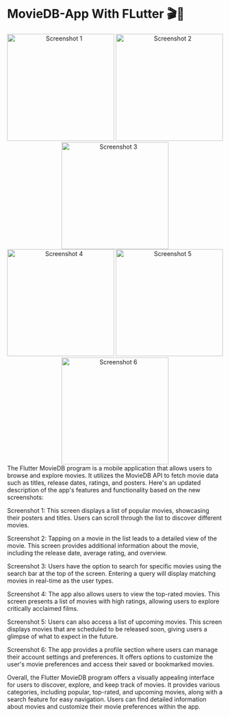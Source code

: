 # MovieDB-App With FLutter 🎬🍿

<div align="center">
  <img src="https://i.postimg.cc/XqJPC8vq/Jepretan-Layar-2023-06-11-pukul-11-04-26.png" alt="Screenshot 1" width="250">
  <img src="https://i.postimg.cc/BQRzj2fZ/Jepretan-Layar-2023-06-11-pukul-11-04-32.png" alt="Screenshot 2" width="250">
  <img src="https://i.postimg.cc/pXm7Vq71/Jepretan-Layar-2023-06-11-pukul-11-04-36.png" alt="Screenshot 3" width="250">
</div>
<div align="center">
  <img src="https://i.postimg.cc/7PsdypB2/Jepretan-Layar-2023-06-11-pukul-11-04-49.png" alt="Screenshot 4" width="250">
  <img src="https://i.postimg.cc/hGB3rgGH/Jepretan-Layar-2023-06-11-pukul-11-05-14.png" alt="Screenshot 5" width="250">
  <img src="https://i.postimg.cc/52vRLjfB/Jepretan-Layar-2023-06-11-pukul-11-05-21.png" alt="Screenshot 6" width="250">
</div>
The Flutter MovieDB program is a mobile application that allows users to browse and explore movies. It utilizes the MovieDB API to fetch movie data such as titles, release dates, ratings, and posters. Here's an updated description of the app's features and functionality based on the new screenshots:

Screenshot 1: This screen displays a list of popular movies, showcasing their posters and titles. Users can scroll through the list to discover different movies.

Screenshot 2: Tapping on a movie in the list leads to a detailed view of the movie. This screen provides additional information about the movie, including the release date, average rating, and overview.

Screenshot 3: Users have the option to search for specific movies using the search bar at the top of the screen. Entering a query will display matching movies in real-time as the user types.

Screenshot 4: The app also allows users to view the top-rated movies. This screen presents a list of movies with high ratings, allowing users to explore critically acclaimed films.

Screenshot 5: Users can also access a list of upcoming movies. This screen displays movies that are scheduled to be released soon, giving users a glimpse of what to expect in the future.

Screenshot 6: The app provides a profile section where users can manage their account settings and preferences. It offers options to customize the user's movie preferences and access their saved or bookmarked movies.

Overall, the Flutter MovieDB program offers a visually appealing interface for users to discover, explore, and keep track of movies. It provides various categories, including popular, top-rated, and upcoming movies, along with a search feature for easy navigation. Users can find detailed information about movies and customize their movie preferences within the app.
